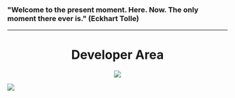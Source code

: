 <h3>"Welcome to the present moment. Here. Now. The only moment there ever is." (Eckhart Tolle)</h3>
<hr />
<h1 align="center">Developer Area</h1>
<p align="center">
  <a href="https://skillicons.dev">
    <img src="https://skillicons.dev/icons?i=docker,mysql,laravel,js,nodejs,react" />
  </a>
</p>

<div align="center">
  <div style="display: flex; align-items: flex-start;">
    <img src="https://github-readme-stats.vercel.app/api/top-langs/?username=anuraghazra&layout=compact&show_icons=true&title_color=ffffff&icon_color=34abeb&text_color=daf7dc&bg_color=151515"/>
  </div>
</div>
